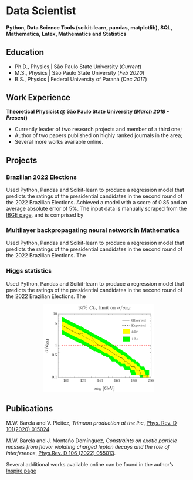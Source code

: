 # Data Scientist

#### Python, Data Science Tools (scikit-learn, pandas, matplotlib), SQL, Mathematica, Latex, Mathematics and Statistics

## Education
- Ph.D., Physics | São Paulo State University (_Current_)								       		
- M.S., Physics | São Paulo State University (_Feb 2020_)	 			        		
- B.S., Physics | Federal University of Paraná (_Dec 2017_)

## Work Experience
**Theoretical Physicist @ São Paulo State University (_March 2018 - Present_)**
- Currently leader of two research projects and member of a third one;
- Author of two papers published on highly ranked journals in the area;
- Several more works available online.

## Projects

### Brazilian 2022 Elections

Used Python, Pandas and Scikit-learn to produce a regression model that predicts the ratings of the presidential candidates in the second round of the 2022 Brazilian Elections. Achieved a model with a score of 0.85 and an average absolute error of 5%. The input data is manually scraped from the [IBGE page](https://www.ibge.gov.br/estatisticas/downloads-estatisticas.html), and is comprised by 

### Multilayer backpropagating neural network in Mathematica

Used Python, Pandas and Scikit-learn to produce a regression model that predicts the ratings of the presidential candidates in the second round of the 2022 Brazilian Elections. The 

### Higgs statistics

Used Python, Pandas and Scikit-learn to produce a regression model that predicts the ratings of the presidential candidates in the second round of the 2022 Brazilian Elections. The 

<p align="center">
  <img src="https://github.com/betobarela/webpage/blob/main/assets/img/Higgs_Money_Plot.png?raw=true" width="60%" />
</p>

## Publications
M.W. Barela and V. Pleitez, _Trimuon production at the lhc_, [Phys. Rev. D 101(2020) 015024](https://doi.org/10.1103/PhysRevD.101.015024).

M.W. Barela and J. Montaño Domínguez, _Constraints on exotic particle masses
from flavor violating charged lepton decays and the role of interference_, [Phys.Rev. D 106 (2022) 055013](https://doi.org/10.1103/PhysRevD.106.055013).

Several additional works available online can be found in the author’s [Inspire page](https://inspirehep.net/authors/1983519)
